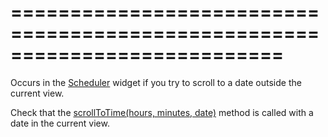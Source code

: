 <!--**
/*-------------------------------------------
    Auto-generated file. Do not modify.
-------------------------------------------

**-->
===========================================================================
===========================================================================

<!--shortDescription-->
Occurs in the [Scheduler](/Documentation/Guide/Widgets/Scheduler/Overview/) widget if you try to scroll to a date outside the current view.
<!--/shortDescription-->

<!--fullDescription-->
Check that the [scrollToTime(hours, minutes, date)](/Documentation/ApiReference/UI_Widgets/dxScheduler/Methods/#scrollToTimehours_minutes_date) method is called with a date in the current view.
<!--/fullDescription-->